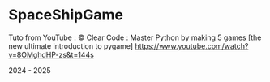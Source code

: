 # SpaceShipGame

Tuto from YouTube : © Clear Code : Master Python by making 5 games [the new ultimate introduction to pygame]
 https://www.youtube.com/watch?v=8OMghdHP-zs&t=144s

 2024 - 2025
